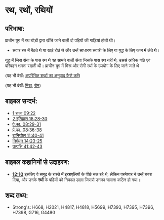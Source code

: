 # रथ, रथों, रथियों #

## परिभाषा: ##

प्राचीन युग में रथ घोड़ों द्वारा खींचे जाने वाली दो पहियों की गाड़ियां होती थी।

* सवार रथ में बैठते थे या खड़े होते थे और उन्हें साधारण सवारी के लिए या युद्ध के लिए काम में लेते थे।

युद्ध में जिस सेना के पास रथ थे वह सामने वाली सेना जिसके पास रथ नहीं थे, उससे अधिक गति एवं परिवहन क्षमता रखती थी।
प्राचीन युग में मिस्र और रोमी रथों के उपयोग के लिए जाने जाते थे

(यह भी देखें: [अपरिचित शब्दों का अनुवाद कैसे करें](rc://hi/ta/man/translate/translate-unknown))

(यह भी देखें: [मिस्र](../names/egypt.md), [रोम](../names/rome.md)) 

## बाइबल सन्दर्भ: ##

* [1 राजा 09:22](rc://hi/tn/help/1ki/09/22)
* [2 इतिहास 18:28-30](rc://hi/tn/help/2ch/18/28)
* [प्रे.का. 08:29-31](rc://hi/tn/help/act/08/29)
* [प्रे.का. 08:36-38](rc://hi/tn/help/act/08/36)
* [दानिय्येल 11:40-41](rc://hi/tn/help/dan/11/40)
* [निर्गमन 14:23-25](rc://hi/tn/help/exo/14/23)
* [उत्पत्ति 41:42-43](rc://hi/tn/help/gen/41/42)

## बाइबल कहानियों से उदाहरण: ##

* __[12:10](rc://hi/tn/help/obs/12/10)__ इसलिए वे समुद्र के रास्ते में इस्राएलियों के पीछे चल रहे थे, लेकिन परमेश्वर ने उन्हें घबरा दिया, और उनके __रथों__ के पहियों को निकाल डाला जिससे उनका चलाना कठिन हो गया। 

## शब्द तथ्य: ##

* Strong's: H668, H2021, H4817, H4818, H5699, H7393, H7395, H7396, H7398, G716, G4480
